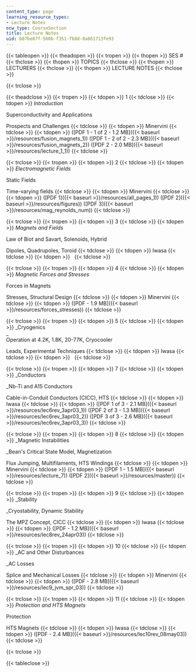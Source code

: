 ```yaml
---
content_type: page
learning_resource_types:
- Lecture Notes
ocw_type: CourseSection
title: Lecture Notes
uid: b07be87f-560b-f351-fb8d-8a661713fe93
---
```


{{< tableopen >}}
{{< theadopen >}}
{{< tropen >}}
{{< thopen >}}
SES #
{{< thclose >}}
{{< thopen >}}
TOPICS
{{< thclose >}}
{{< thopen >}}
LECTURERS
{{< thclose >}}
{{< thopen >}}
LECTURE NOTES
{{< thclose >}}

{{< trclose >}}

{{< theadclose >}}
{{< tropen >}}
{{< tdopen >}}
1
{{< tdclose >}}
{{< tdopen >}}
_Introduction_  
  
Superconductivity and Applications  
  
Prospects and Challenges
{{< tdclose >}}
{{< tdopen >}}
Minervini
{{< tdclose >}}
{{< tdopen >}}
([PDF 1 - 1 of 2 - 1.2 MB]({{< baseurl >}}/resources/fusion_magnets_1)) ([PDF 1 - 2 of 2 - 2.3 MB]({{< baseurl >}}/resources/fusion_magnets_2)) ([PDF 2 - 2.0 MB]({{< baseurl >}}/resources/lecture_1_1))
{{< tdclose >}}

{{< trclose >}}
{{< tropen >}}
{{< tdopen >}}
2
{{< tdclose >}}
{{< tdopen >}}
_Electromagnetic Fields_  
  
Static Fields  
  
Time-varying fields
{{< tdclose >}}
{{< tdopen >}}
Minervini
{{< tdclose >}}
{{< tdopen >}}
([PDF 1]({{< baseurl >}}/resources/all_pages_1)) ([PDF 2]({{< baseurl >}}/resources/figures)) ([PDF 3]({{< baseurl >}}/resources/mag_reynolds_num))
{{< tdclose >}}

{{< trclose >}}
{{< tropen >}}
{{< tdopen >}}
3
{{< tdclose >}}
{{< tdopen >}}
_Magnets and Fields_  
  
Law of Biot and Savart, Solenoids, Hybrid  
  
Dipoles, Quadrupoles, Toroid
{{< tdclose >}}
{{< tdopen >}}
Iwasa
{{< tdclose >}}
{{< tdopen >}}
 
{{< tdclose >}}

{{< trclose >}}
{{< tropen >}}
{{< tdopen >}}
4
{{< tdclose >}}
{{< tdopen >}}
_Magnetic Forces and Stresses_  
  
Forces in Magnets  
  
Stresses, Structural Design
{{< tdclose >}}
{{< tdopen >}}
Minervini
{{< tdclose >}}
{{< tdopen >}}
([PDF - 1.9 MB]({{< baseurl >}}/resources/forces_stresses))
{{< tdclose >}}

{{< trclose >}}
{{< tropen >}}
{{< tdopen >}}
5
{{< tdclose >}}
{{< tdopen >}}
_Cryogenics  
_  
Operation at 4.2K, 1.8K, 20-77K, Cryocooler  
  
Leads, Experimental Techniques
{{< tdclose >}}
{{< tdopen >}}
Iwasa
{{< tdclose >}}
{{< tdopen >}}
 
{{< tdclose >}}

{{< trclose >}}
{{< tropen >}}
{{< tdopen >}}
7
{{< tdclose >}}
{{< tdopen >}}
_Conductors  
  
_Nb-Ti and A15 Conductors  
  
Cable-in-Conduit Conductors (CICC), HTS
{{< tdclose >}}
{{< tdopen >}}
Iwasa
{{< tdclose >}}
{{< tdopen >}}
([PDF 1 of 3 - 2.1 MB]({{< baseurl >}}/resources/lec6rev_3apr03_1)) ([PDF 2 of 3 - 1.3 MB]({{< baseurl >}}/resources/lec6rev_3apr03_2)) ([PDF 3 of 3 - 2.6 MB]({{< baseurl >}}/resources/lec6rev_3apr03_3))
{{< tdclose >}}

{{< trclose >}}
{{< tropen >}}
{{< tdopen >}}
8
{{< tdclose >}}
{{< tdopen >}}
_Magnetic Instabilities  
  
_Bean's Critical State Model, Magnetization  
  
Flux Jumping, Multifilaments, HTS Windings
{{< tdclose >}}
{{< tdopen >}}
Minervini
{{< tdclose >}}
{{< tdopen >}}
([PDF 1 - 1.5 MB]({{< baseurl >}}/resources/lecture_7)) ([PDF 2]({{< baseurl >}}/resources/master))
{{< tdclose >}}

{{< trclose >}}
{{< tropen >}}
{{< tdopen >}}
9
{{< tdclose >}}
{{< tdopen >}}
_Stability  
  
_Cryostability, Dynamic Stability  
  
The MPZ Concept, CICC
{{< tdclose >}}
{{< tdopen >}}
Iwasa
{{< tdclose >}}
{{< tdopen >}}
([PDF - 1.2 MB]({{< baseurl >}}/resources/lec8rev_24apr03))
{{< tdclose >}}

{{< trclose >}}
{{< tropen >}}
{{< tdopen >}}
10
{{< tdclose >}}
{{< tdopen >}}
_AC and Other Disturbances  
  
_AC Losses  
  
Splice and Mechanical Losses
{{< tdclose >}}
{{< tdopen >}}
Minervini
{{< tdclose >}}
{{< tdopen >}}
([PDF - 2.8 MB]({{< baseurl >}}/resources/lec9_jvm_spr_03))
{{< tdclose >}}

{{< trclose >}}
{{< tropen >}}
{{< tdopen >}}
11
{{< tdclose >}}
{{< tdopen >}}
_Protection and HTS Magnets_  
  
Protection  
  
HTS Magnets
{{< tdclose >}}
{{< tdopen >}}
Iwasa
{{< tdclose >}}
{{< tdopen >}}
([PDF - 2.4 MB]({{< baseurl >}}/resources/lec10rev_08may03))
{{< tdclose >}}

{{< trclose >}}

{{< tableclose >}}